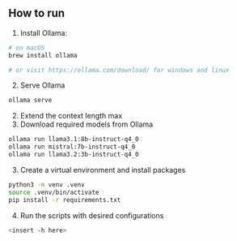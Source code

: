 ## How to run

1. Install Ollama:

```bash
# on macOS
brew install ollama

# or visit https://ollama.com/download/ for windows and linux
```

2. Serve Ollama

```bash
ollama serve
```

2. Extend the context length max
3. Download required models from Ollama

```bash
ollama run llama3.1:8b-instruct-q4_0
ollama run mistral:7b-instruct-q4_0
ollama run llama3.2:3b-instruct-q4_0
```

3. Create a virtual environment and install packages

```bash
python3 -m venv .venv
source .venv/bin/activate
pip install -r requirements.txt
```

4. Run the scripts with desired configurations

```bash
<insert -h here>
```
